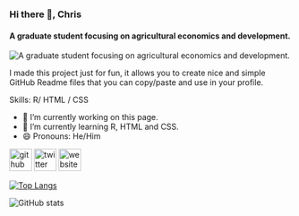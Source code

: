 ### Hi there 👋, Chris
#### A graduate student focusing on agricultural economics and development.
![A graduate student focusing on agricultural economics and development.](https://arturssmirnovs.github.io/github-profile-readme-generator/images/banner.png)

I made this project just for fun, it allows you to create nice and simple GitHub Readme files that you can copy/paste and use in your profile.

Skills: R/ HTML / CSS

- 🔭 I’m currently working on this page. 
- 🌱 I’m currently learning R, HTML and CSS. 
- 😄 Pronouns: He/Him 


[<img src='https://cdn.jsdelivr.net/npm/simple-icons@3.0.1/icons/github.svg' alt='github' height='40'>](https://github.com/chris-allones)  [<img src='https://cdn.jsdelivr.net/npm/simple-icons@3.0.1/icons/twitter.svg' alt='twitter' height='40'>](https://twitter.com/Topenomics)  [<img src='https://cdn.jsdelivr.net/npm/simple-icons@3.0.1/icons/icloud.svg' alt='website' height='40'>](chrisllones.me)  

[![Top Langs](https://github-readme-stats.vercel.app/api/top-langs/?username=chris-allones)](https://github.com/anuraghazra/github-readme-stats)

![GitHub stats](https://github-readme-stats.vercel.app/api?username=chris-allones&show_icons=true)  


